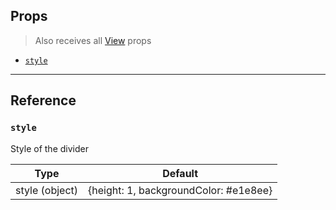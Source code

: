 ## Props

> Also receives all
> [View](https://reactnative.dev/docs/view#props) props

- [`style`](#style)

---

## Reference

### `style`

Style of the divider

|      Type      |                Default                |
| :------------: | :-----------------------------------: |
| style (object) | {height: 1, backgroundColor: #e1e8ee} |
